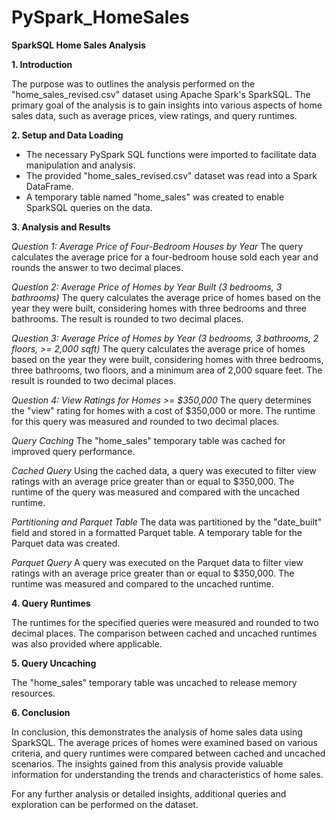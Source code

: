 # PySpark_HomeSales
**SparkSQL Home Sales Analysis**

**1. Introduction**

The purpose was to outlines the analysis performed on the "home_sales_revised.csv" dataset using Apache Spark's SparkSQL. The primary goal of the analysis is to gain insights into various aspects of home sales data, such as average prices, view ratings, and query runtimes.

**2. Setup and Data Loading**

- The necessary PySpark SQL functions were imported to facilitate data manipulation and analysis.
- The provided "home_sales_revised.csv" dataset was read into a Spark DataFrame.
- A temporary table named "home_sales" was created to enable SparkSQL queries on the data.

**3. Analysis and Results**

*Question 1: Average Price of Four-Bedroom Houses by Year*
The query calculates the average price for a four-bedroom house sold each year and rounds the answer to two decimal places.

*Question 2: Average Price of Homes by Year Built (3 bedrooms, 3 bathrooms)*
The query calculates the average price of homes based on the year they were built, considering homes with three bedrooms and three bathrooms. The result is rounded to two decimal places.

*Question 3: Average Price of Homes by Year (3 bedrooms, 3 bathrooms, 2 floors, >= 2,000 sqft)*
The query calculates the average price of homes based on the year they were built, considering homes with three bedrooms, three bathrooms, two floors, and a minimum area of 2,000 square feet. The result is rounded to two decimal places.

*Question 4: View Ratings for Homes >= $350,000*
The query determines the "view" rating for homes with a cost of $350,000 or more. The runtime for this query was measured and rounded to two decimal places.

*Query Caching*
The "home_sales" temporary table was cached for improved query performance.

*Cached Query*
Using the cached data, a query was executed to filter view ratings with an average price greater than or equal to $350,000. The runtime of the query was measured and compared with the uncached runtime.

*Partitioning and Parquet Table*
The data was partitioned by the "date_built" field and stored in a formatted Parquet table. A temporary table for the Parquet data was created.

*Parquet Query*
A query was executed on the Parquet data to filter view ratings with an average price greater than or equal to $350,000. The runtime was measured and compared to the uncached runtime.

**4. Query Runtimes**

The runtimes for the specified queries were measured and rounded to two decimal places. The comparison between cached and uncached runtimes was also provided where applicable.

**5. Query Uncaching**

The "home_sales" temporary table was uncached to release memory resources.

**6. Conclusion**

In conclusion, this demonstrates the analysis of home sales data using SparkSQL. The average prices of homes were examined based on various criteria, and query runtimes were compared between cached and uncached scenarios. The insights gained from this analysis provide valuable information for understanding the trends and characteristics of home sales.

For any further analysis or detailed insights, additional queries and exploration can be performed on the dataset.
